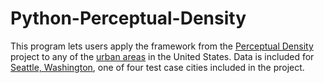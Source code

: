 # Python-Perceptual-Density
This program lets users apply the framework from the [Perceptual Density](https://finnwurtz.github.io/perceptual.html) project to any of the [urban areas](https://www.census.gov/programs-surveys/geography/guidance/geo-areas/urban-rural/2010-urban-rural.html) in the United States. Data is included for [Seattle, Washington](https://en.wikipedia.org/wiki/Seattle), one of four test case cities included in the project.
